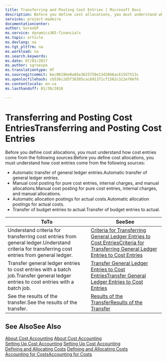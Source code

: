```yaml
---
title: Transferring and Posting Cost Entries | Microsoft Docs
description: Before you define cost allocations, you must understand where cost entries come from.
services: project-madeira
documentationcenter: 
author: SorenGP
ms.service: dynamics365-financials
ms.topic: article
ms.devlang: na
ms.tgt_pltfrm: na
ms.workload: na
ms.search.keywords: 
ms.date: 07/01/2017
ms.author: sgroespe
ms.translationtype: HT
ms.sourcegitcommit: bec0619be0a65e3625759e13d2866ac615d7513c
ms.openlocfilehash: cb536c2d5f36385cacb91371cf1562c322e766f6
ms.contentlocale: en-ca
ms.lasthandoff: 01/30/2018

---
```

# <a name="transferring-and-posting-cost-entries"></a><span data-ttu-id="f7eb9-103">Transferring and Posting Cost Entries</span><span class="sxs-lookup"><span data-stu-id="f7eb9-103">Transferring and Posting Cost Entries</span></span>
<span data-ttu-id="f7eb9-104">Before you define cost allocations, you must understand how cost entries come from the following sources:</span><span class="sxs-lookup"><span data-stu-id="f7eb9-104">Before you define cost allocations, you must understand how cost entries come from the following sources:</span></span>  

-   <span data-ttu-id="f7eb9-105">Automatic transfer of general ledger entries.</span><span class="sxs-lookup"><span data-stu-id="f7eb9-105">Automatic transfer of general ledger entries.</span></span>  
-   <span data-ttu-id="f7eb9-106">Manual cost posting for pure cost entries, internal charges, and manual allocations.</span><span class="sxs-lookup"><span data-stu-id="f7eb9-106">Manual cost posting for pure cost entries, internal charges, and manual allocations.</span></span>  
-   <span data-ttu-id="f7eb9-107">Automatic allocation postings for actual costs.</span><span class="sxs-lookup"><span data-stu-id="f7eb9-107">Automatic allocation postings for actual costs.</span></span>  
-   <span data-ttu-id="f7eb9-108">Transfer of budget entries to actual.</span><span class="sxs-lookup"><span data-stu-id="f7eb9-108">Transfer of budget entries to actual.</span></span>  

|<span data-ttu-id="f7eb9-109">**To**</span><span class="sxs-lookup"><span data-stu-id="f7eb9-109">**To**</span></span>|<span data-ttu-id="f7eb9-110">**See**</span><span class="sxs-lookup"><span data-stu-id="f7eb9-110">**See**</span></span>|  
|------------|-------------|  
|<span data-ttu-id="f7eb9-111">Understand criteria for transferring cost entries from general ledger.</span><span class="sxs-lookup"><span data-stu-id="f7eb9-111">Understand criteria for transferring cost entries from general ledger.</span></span>|[<span data-ttu-id="f7eb9-112">Criteria for Transferring General Ledger Entries to Cost Entries</span><span class="sxs-lookup"><span data-stu-id="f7eb9-112">Criteria for Transferring General Ledger Entries to Cost Entries</span></span>](finance-criteria-for-transferring-general-ledger-entries-to-cost-entries.md)|  
|<span data-ttu-id="f7eb9-113">Transfer general ledger entries to cost entries with a batch job.</span><span class="sxs-lookup"><span data-stu-id="f7eb9-113">Transfer general ledger entries to cost entries with a batch job.</span></span>|[<span data-ttu-id="f7eb9-114">Transfer General Ledger Entries to Cost Entries</span><span class="sxs-lookup"><span data-stu-id="f7eb9-114">Transfer General Ledger Entries to Cost Entries</span></span>](finance-how-to-transfer-general-ledger-entries-to-cost-entries.md)|  
|<span data-ttu-id="f7eb9-115">See the results of the transfer.</span><span class="sxs-lookup"><span data-stu-id="f7eb9-115">See the results of the transfer.</span></span>|[<span data-ttu-id="f7eb9-116">Results of the Transfer</span><span class="sxs-lookup"><span data-stu-id="f7eb9-116">Results of the Transfer</span></span>](finance-results-of-the-transfer.md)|  

## <a name="see-also"></a><span data-ttu-id="f7eb9-117">See Also</span><span class="sxs-lookup"><span data-stu-id="f7eb9-117">See Also</span></span>  
 <span data-ttu-id="f7eb9-118">[About Cost Accounting](finance-about-cost-accounting.md) </span><span class="sxs-lookup"><span data-stu-id="f7eb9-118">[About Cost Accounting](finance-about-cost-accounting.md) </span></span>  
 <span data-ttu-id="f7eb9-119">[Setting Up Cost Accounting](finance-set-up-cost-accounting.md) </span><span class="sxs-lookup"><span data-stu-id="f7eb9-119">[Setting Up Cost Accounting](finance-set-up-cost-accounting.md) </span></span>  
 <span data-ttu-id="f7eb9-120">[Defining and Allocating Costs](finance-define-and-allocate-costs.md) </span><span class="sxs-lookup"><span data-stu-id="f7eb9-120">[Defining and Allocating Costs](finance-define-and-allocate-costs.md) </span></span>  
 [<span data-ttu-id="f7eb9-121">Accounting for Costs</span><span class="sxs-lookup"><span data-stu-id="f7eb9-121">Accounting for Costs</span></span>](finance-manage-cost-accounting.md)

